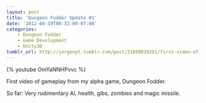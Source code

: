 ```yaml
---
layout: post
title: 'Dungeon Fodder Update #1'
date: '2012-04-19T00:32:00-07:00'
categories:
    - Dungeon Fodder
    - Game Development
    - Unity3D
tumblr_url: http://jorgenpt.tumblr.com/post/21899839261/first-video-of-gameplay-from-my-alpha-game
---
```

{% youtube OmYaNNHPvvc %}

First video of gameplay from my alpha game, Dungeon Fodder.

So far: Very rudimentary AI, health, gibs, zombies and magic missile.
